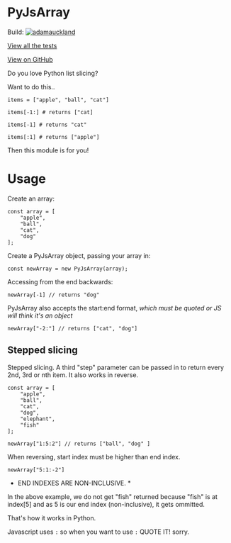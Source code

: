 # PyJsArray

Build: [![adamauckland](https://circleci.com/gh/adamauckland/PyJsArray.svg?style=svg)](https://app.circleci.com/github/adamauckland/PyJsArray/pipelines)

[View all the tests](https://github.com/adamauckland/PyJsArray/blob/master/__tests__/pyjsarray.test.js)

[View on GitHub](https://github.com/adamauckland/PyJsArray)

Do you love Python list slicing?

Want to do this..

    items = ["apple", "ball", "cat"]

	items[-1:] # returns ["cat]

	items[-1] # returns "cat"

	items[:1] # returns ["apple"]

Then this module is for you!

# Usage

Create an array:

	const array = [
		"apple",
		"ball",
		"cat",
		"dog"
	];


Create a PyJsArray object, passing your array in:

	const newArray = new PyJsArray(array);


Accessing from the end backwards:

	newArray[-1] // returns "dog"
	
	
PyJsArray also accepts the start:end format, _which must be quoted or JS will think it's an object_

	newArray["-2:"] // returns ["cat", "dog"]
	

## Stepped slicing

Stepped slicing. A third "step" parameter can be passed in to return every 2nd, 3rd or nth item. It also works in reverse.

	const array = [
		"apple",
		"ball",
		"cat",
		"dog",
		"elephant",
		"fish"
	];

	newArray["1:5:2"] // returns ["ball", "dog" ]

When reversing, start index must be higher than end index.

	newArray["5:1:-2"]

* END INDEXES ARE NON-INCLUSIVE. *

In the above example, we do not get "fish" returned because "fish" is at index[5] and as 5 is our end index (non-inclusive), it gets ommitted.

That's how it works in Python.


Javascript uses `:` so when you want to use `:` QUOTE IT! sorry.

